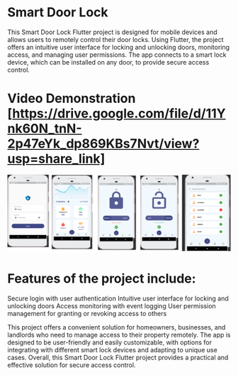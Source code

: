# Smart Door Lock 
This Smart Door Lock Flutter project is designed for mobile devices and allows users to remotely control their door locks. Using Flutter, the project offers an intuitive user interface for locking and unlocking doors, monitoring access, and managing user permissions. The app connects to a smart lock device, which can be installed on any door, to provide secure access control.

# Video Demonstration [https://drive.google.com/file/d/11Ynk60N_tnN-2p47eYk_dp869KBs7Nvt/view?usp=share_link]

![Screenshots](/iot_smart.png)

# Features of the project include:

Secure login with user authentication
Intuitive user interface for locking and unlocking doors
Access monitoring with event logging
User permission management for granting or revoking access to others


This project offers a convenient solution for homeowners, businesses, and landlords who need to manage access to their property remotely. The app is designed to be user-friendly and easily customizable, with options for integrating with different smart lock devices and adapting to unique use cases. Overall, this Smart Door Lock Flutter project provides a practical and effective solution for secure access control.
